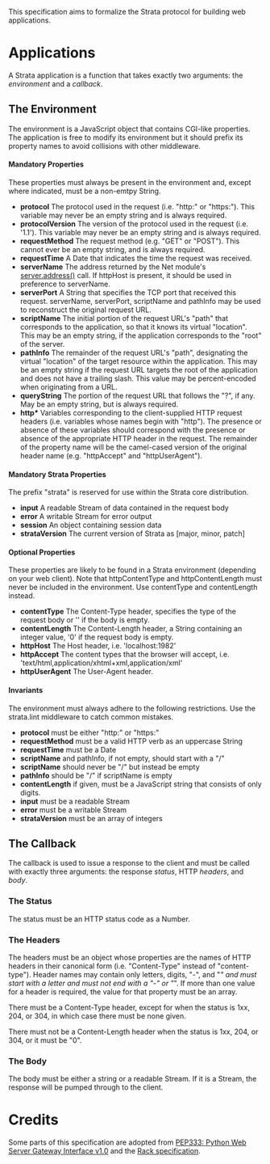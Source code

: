 This specification aims to formalize the Strata protocol for building web applications.

# Applications

A Strata application is a function that takes exactly two arguments: the
*environment* and a *callback*.

## The Environment

The environment is a JavaScript object that contains CGI-like properties.
The application is free to modify its environment but it should prefix its
property names to avoid collisions with other middleware.

#### Mandatory Properties

These properties must always be present in the environment and, except where
indicated, must be a non-emtpy String.

  - **protocol**      The protocol used in the request (i.e. "http:" or
                      "https:"). This variable may never be an empty string and
                      is always required.
  - **protocolVersion** The version of the protocol used in the request (i.e. '1.1').
                      This variable may never be an empty string and is always
                      required.
  - **requestMethod** The request method (e.g. "GET" or "POST"). This cannot
                      ever be an empty string, and is always required.
  - **requestTime**   A Date that indicates the time the request was received.
  - **serverName**    The address returned by the Net module's
                      [server.address()](http://nodejs.org/docs/latest/api/net.html#server.address)
                      call.  If httpHost is present, it should be used in
                      preference to serverName.
  - **serverPort**    A String that specifies the TCP port that received this
                      request.  serverName, serverPort, scriptName and pathInfo
                      may be used to reconstruct the original request URL.
  - **scriptName**    The initial portion of the request URL's "path" that
                      corresponds to the application, so that it knows its
                      virtual "location". This may be an empty string, if the
                      application corresponds to the "root" of the server.
  - **pathInfo**      The remainder of the request URL's "path", designating
                      the virtual "location" of the target resource within the
                      application. This may be an empty string if the request
                      URL targets the root of the application and does not
                      have a trailing slash. This value may be percent-encoded
                      when originating from a URL.
  - **queryString**   The portion of the request URL that follows the "?", if
                      any. May be an empty string, but is always required.
  - **http\***        Variables corresponding to the client-supplied HTTP
                      request headers (i.e. variables whose names begin with
                      "http"). The presence or absence of these variables should
                      correspond with the presence or absence of the
                      appropriate HTTP header in the request. The remainder of
                      the property name will be the camel-cased version of the
                      original header name (e.g. "httpAccept" and
                      "httpUserAgent").

#### Mandatory Strata Properties

The prefix "strata" is reserved for use within the Strata core distribution.

  - **input**           A readable Stream of data contained in the request body
  - **error**           A writable Stream for error output
  - **session**         An object containing session data
  - **strataVersion**   The current version of Strata as [major, minor, patch]

#### Optional Properties

These properties are likely to be found in a Strata environment (depending
on your web client).
Note that httpContentType and httpContentLength must never be included in
the environment.  Use contentType and contentLength instead.

  - **contentType**     The Content-Type header, specifies the type
                        of the request body or '' if the body is empty.
  - **contentLength**   The Content-Length header, a String containing
                        an integer value, '0' if the request body is empty.
  - **httpHost**        The Host header, i.e. 'localhost:1982'
  - **httpAccept**      The content types that the browser will accept,
                        i.e. 'text/html,application/xhtml+xml,application/xml'
  - **httpUserAgent**   The User-Agent header.

#### Invariants

The environment must always adhere to the following restrictions.
Use the strata.lint middleware to catch common mistakes.

  - **protocol**         must be either "http:" or "https:"
  - **requestMethod**    must be a valid HTTP verb as an uppercase String
  - **requestTime**      must be a Date
  - **scriptName**       and pathInfo, if not empty, should start with a "/"
  - **scriptName**       should never be "/" but instead be empty
  - **pathInfo**         should be "/" if scriptName is empty
  - **contentLength**    if given, must be a JavaScript string that consists of only digits.
  - **input**            must be a readable Stream
  - **error**            must be a writable Stream
  - **strataVersion**    must be an array of integers

## The Callback

The callback is used to issue a response to the client and must be called with
exactly three arguments: the response *status*, HTTP *headers*, and *body*.

### The Status

The status must be an HTTP status code as a Number.

### The Headers

The headers must be an object whose properties are the names of HTTP headers in
their canonical form (i.e. "Content-Type" instead of "content-type"). Header
names may contain only letters, digits, "-", and "_" and must start with a
letter and must not end with a "-" or "_". If more than one value for a header
is required, the value for that property must be an array.

There must be a Content-Type header, except for when the status is 1xx, 204, or
304, in which case there must be none given.

There must not be a Content-Length header when the status is 1xx, 204, or 304,
or it must be "0".

### The Body

The body must be either a string or a readable Stream. If it is a Stream, the
response will be pumped through to the client.

# Credits

Some parts of this specification are adopted from
[PEP333: Python Web Server Gateway Interface v1.0](http://www.python.org/dev/peps/pep-0333/) and the
[Rack specification](http://rack.rubyforge.org/doc/files/SPEC.html).
